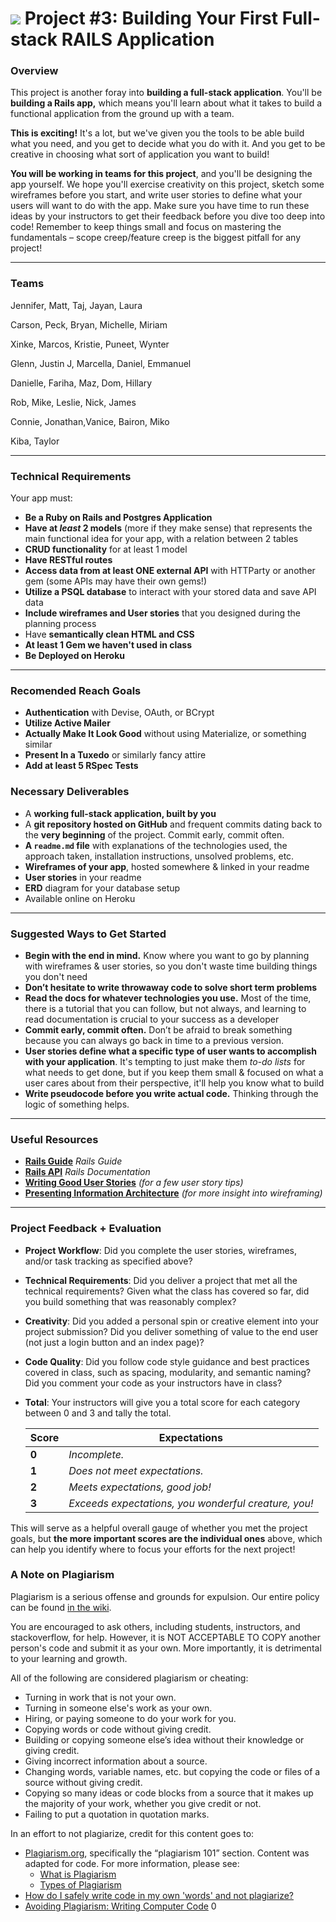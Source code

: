 # ![](https://ga-dash.s3.amazonaws.com/production/assets/logo-9f88ae6c9c3871690e33280fcf557f33.png) Project #3: Building Your First Full-stack RAILS Application

### Overview

This project is another foray into **building a full-stack application**. You'll be **building a Rails app,** which means you'll learn about what it takes to build a functional application from the ground up with a team.

**This is exciting!** It's a lot, but we've given you the tools to be able build what you need, and you get to decide what you do with it. And you get to be creative in choosing what sort of application you want to build!

**You will be working in teams for this project**, and you'll be designing the app yourself. We hope you'll exercise creativity on this project, sketch some wireframes before you start, and write user stories to define what your users will want to do with the app. Make sure you have time to run these ideas by your instructors to get their feedback before you dive too deep into code! Remember to keep things small and focus on mastering the fundamentals – scope creep/feature creep is the biggest pitfall for any project!
		

---
### Teams

Jennifer, Matt, Taj, Jayan, Laura

Carson, Peck, Bryan, Michelle, Miriam

Xinke, Marcos, Kristie, Puneet, Wynter

Glenn, Justin J, Marcella, Daniel, Emmanuel

Danielle, Fariha, Maz, Dom, Hillary

Rob, Mike, Leslie, Nick, James

Connie, Jonathan,Vanice, Bairon, Miko

Kiba, Taylor

---

### Technical Requirements

Your app must:

* **Be a Ruby on Rails and Postgres Application**
* **Have at _least_ 2 models** (more if they make sense) that represents the main functional idea for your app, with a relation between 2 tables
* **CRUD functionality** for at least 1 model
* **Have RESTful routes**
* **Access data from at least ONE external API** with HTTParty or another gem (some APIs may have their own gems!)
* **Utilize a PSQL database** to interact with your stored data and save API data
* **Include wireframes and User stories** that you designed during the planning process
* Have **semantically clean HTML and CSS**
* **At least 1 Gem we haven't used in class**
* **Be Deployed on Heroku**

---

### Recomended Reach Goals
* **Authentication** with Devise, OAuth, or BCrypt
* **Utilize Active Mailer**
* **Actually Make It Look Good** without using Materialize, or something similar
* **Present In a Tuxedo** or similarly fancy attire
* **Add at least 5 RSpec Tests**

### Necessary Deliverables

* A **working full-stack application, built by you**
* A **git repository hosted on GitHub** and frequent commits dating back to the **very beginning** of the project. Commit early, commit often.
* **A ``readme.md`` file** with explanations of the technologies used, the approach taken, installation instructions, unsolved problems, etc.
* **Wireframes of your app**, hosted somewhere & linked in your readme
* **User stories** in your readme
* **ERD** diagram for your database setup
* Available online on Heroku

---

### Suggested Ways to Get Started

* **Begin with the end in mind.** Know where you want to go by planning with wireframes & user stories, so you don't waste time building things you don't need
* **Don’t hesitate to write throwaway code to solve short term problems**
* **Read the docs for whatever technologies you use.** Most of the time, there is a tutorial that you can follow, but not always, and learning to read documentation is crucial to your success as a developer
* **Commit early, commit often.** Don’t be afraid to break something because you can always go back in time to a previous version.
* **User stories define what a specific type of user wants to accomplish with your application**. It's tempting to just make them _to-do lists_ for what needs to get done, but if you keep them small & focused on what a user cares about from their perspective, it'll help you know what to build
* **Write pseudocode before you write actual code.** Thinking through the logic of something helps.

---

### Useful Resources
* **[Rails Guide](http://guides.rubyonrails.org/)** _Rails Guide_
* **[Rails API](http://api.rubyonrails.org/)** _Rails Documentation_
* **[Writing Good User Stories](http://www.mariaemerson.com/user-stories/)** _(for a few user story tips)_
* **[Presenting Information Architecture](http://webstyleguide.com/wsg3/3-information-architecture/4-presenting-information.html)** _(for more insight into wireframing)_

---

### Project Feedback + Evaluation

* __Project Workflow__: Did you complete the user stories, wireframes, and/or task tracking as specified above?

* __Technical Requirements__: Did you deliver a project that met all the technical requirements? Given what the class has covered so far, did you build something that was reasonably complex?

* __Creativity__: Did you added a personal spin or creative element into your project submission? Did you deliver something of value to the end user (not just a login button and an index page)?

* __Code Quality__: Did you follow code style guidance and best practices covered in class, such as spacing, modularity, and semantic naming? Did you comment your code as your instructors have in class?

* __Total__: Your instructors will give you a total score for each category between 0 and 3 and tally the total.

    Score | Expectations
    ----- | ------------
    **0** | _Incomplete._
    **1** | _Does not meet expectations._
    **2** | _Meets expectations, good job!_
    **3** | _Exceeds expectations, you wonderful creature, you!_

 This will serve as a helpful overall gauge of whether you met the project goals, but __the more important scores are the individual ones__ above, which can help you identify where to focus your efforts for the next project!

### A Note on Plagiarism

Plagiarism is a serious offense and grounds for expulsion. Our entire policy can be found [in the wiki](https://github.com/ga-students/wdi-nyc-purple-rain-students/wiki/General-Assembly-Plagiarism-Policy).

You are encouraged to ask others, including students, instructors, and stackoverflow, for help. However, it is NOT ACCEPTABLE TO COPY another person's code and submit it as your own. More importantly, it is detrimental to your learning and growth.

All of the following are considered plagiarism or cheating:
* Turning in work that is not your own.
* Turning in someone else's work as your own.
* Hiring, or paying someone to do your work for you.
* Copying words or code without giving credit.
* Building or copying someone else’s idea without their knowledge or giving credit.
* Giving incorrect information about a source.
* Changing words, variable names, etc. but copying the code or files of a source without giving credit.
* Copying so many ideas or code blocks from a source that it makes up the majority of your work, whether you give credit or not.
* Failing to put a quotation in quotation marks.

In an effort to not plagiarize, credit for this content goes to:
* [Plagiarism.org](http://plagiarism.org/), specifically the “plagiarism 101” section.  Content was adapted for code.  For more information, please see:
  * [What is Plagiarism](http://www.plagiarism.org/plagiarism-101/what-is-plagiarism)
  * [Types of Plagiarism](http://www.plagiarism.org/plagiarism-101/types-of-plagiarism)
* [How do I safely write code in my own 'words' and not plagiarize?](http://programmers.stackexchange.com/questions/80167/how-do-i-safely-write-code-in-my-own-words-and-not-plagiarize)
* [Avoiding Plagiarism:  Writing Computer Code](http://www.upenn.edu/academicintegrity/ai_computercode.html)
0
